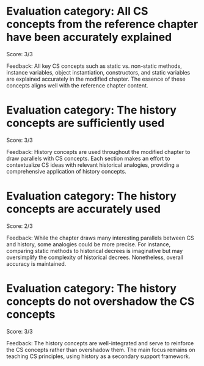 # Evaluation category: All CS concepts from the reference chapter have been accurately explained

Score: 3/3

Feedback: All key CS concepts such as static vs. non-static methods, instance variables, object instantiation, constructors, and static variables are explained accurately in the modified chapter. The essence of these concepts aligns well with the reference chapter content.

# Evaluation category: The history concepts are sufficiently used

Score: 3/3

Feedback: History concepts are used throughout the modified chapter to draw parallels with CS concepts. Each section makes an effort to contextualize CS ideas with relevant historical analogies, providing a comprehensive application of history concepts.

# Evaluation category: The history concepts are accurately used

Score: 2/3

Feedback: While the chapter draws many interesting parallels between CS and history, some analogies could be more precise. For instance, comparing static methods to historical decrees is imaginative but may oversimplify the complexity of historical decrees. Nonetheless, overall accuracy is maintained.

# Evaluation category: The history concepts do not overshadow the CS concepts

Score: 3/3

Feedback: The history concepts are well-integrated and serve to reinforce the CS concepts rather than overshadow them. The main focus remains on teaching CS principles, using history as a secondary support framework.

